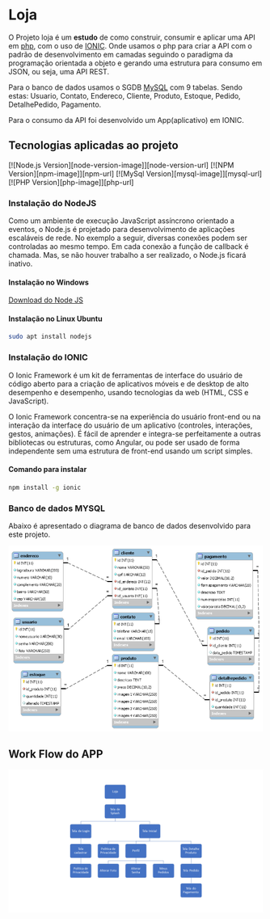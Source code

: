 # Loja

O Projeto loja é um __estudo__ de como construir, consumir e aplicar
uma API em [php](https://www.php.net/), com o uso de [IONIC](https://ionicframework.com/). Onde usamos o php para criar a API com o padrão de desenvolvimento em camadas seguindo o paradigma da programação orientada a objeto e gerando uma estrutura para consumo em JSON, ou seja, uma API REST.

Para o banco de dados usamos o SGDB [MySQL](https://dev.mysql.com/) com 9 tabelas. Sendo estas: Usuario, Contato, Endereco, Cliente, Produto, Estoque, Pedido, DetalhePedido, Pagamento.

Para o consumo da API foi desenvolvido um App(aplicativo) em IONIC.

 ## Tecnologias aplicadas ao projeto
 [![Node.js Version][node-version-image]][node-version-url]
 [![NPM Version][npm-image]][npm-url]
 [![MySql Version][mysql-image]][mysql-url]
 [![PHP Version][php-image]][php-url]

### Instalação do NodeJS 
Como um ambiente de execução JavaScript assíncrono orientado a eventos, o Node.js é projetado para desenvolvimento de aplicações escaláveis de rede. No exemplo a seguir, diversas conexões podem ser controladas ao mesmo tempo. Em cada conexão a função de callback é chamada. Mas, se não houver trabalho a ser realizado, o Node.js ficará inativo.

#### Instalação no Windows 
[Download do Node JS](https://nodejs.org/pt-br/download/)

#### Instalação no Linux Ubuntu
```bash
sudo apt install nodejs
``` 

### Instalação do IONIC
O Ionic Framework é um kit de ferramentas de interface do usuário de código aberto para a criação de aplicativos móveis e de desktop de alto desempenho e desempenho, usando tecnologias da web (HTML, CSS e JavaScript).

O Ionic Framework concentra-se na experiência do usuário front-end ou na interação da interface do usuário de um aplicativo (controles, interações, gestos, animações). É fácil de aprender e integra-se perfeitamente a outras bibliotecas ou estruturas, como Angular, ou pode ser usado de forma independente sem uma estrutura de front-end usando um script simples.

#### Comando para instalar
``` bash
npm install -g ionic
``` 

### Banco de dados MYSQL
Abaixo é apresentado o diagrama de banco de dados desenvolvido
para este projeto. 

![](db/img/Diagramabanco.png)

## Work Flow do APP

![](img/workflow.png)
